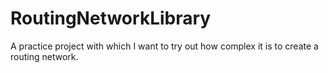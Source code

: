 # RoutingNetworkLibrary
A practice project with which I want to try out how complex it is to create a routing network.
